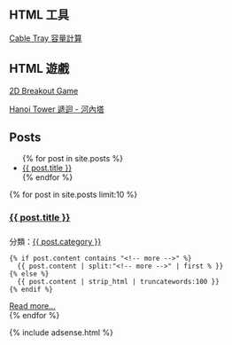## HTML 工具

[Cable Tray 容量計算](https://e87042170.github.io/CableTrayCalculator/) 

## HTML 遊戲

[2D Breakout Game](https://e87042170.github.io/2DBreakoutGame/) 

[Hanoi Tower 遞迴 - 河內塔](https://e87042170.github.io/HanoiTower/) 

## Posts

<ul>
  {% for post in site.posts %}
    <li>
      <a href="{{ post.url }}">{{ post.title }}</a>
    </li>
  {% endfor %}
</ul>

{% for post in site.posts limit:10 %}
<section class="section">
<article>
<div class="">
<h1><a href="{{ BASE_PATH }}{{ post.url }}">{{ post.title }}</a><h1>
</div>
<div class="note post-info">
      分類：<a href="categories.html#{{ post.category }}-ref">{{ post.category }}</a>
</div>

    {% if post.content contains "<!-- more -->" %}
      {{ post.content | split:"<!-- more -->" | first % }}
    {% else %}
      {{ post.content | strip_html | truncatewords:100 }}
    {% endif %}

<div class="read-more">
<a class="btn" href="{{ BASE_PATH }}{{ post.url }}">Read more...</a>
</div>
</article>
</section>
{% endfor %}

{% include adsense.html %}
